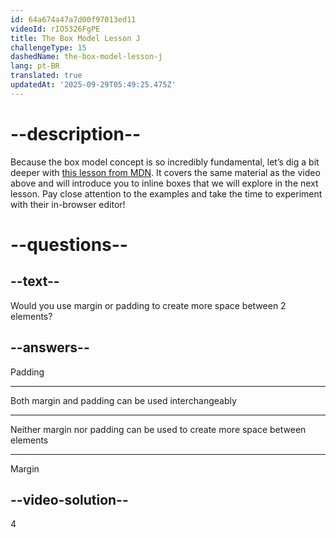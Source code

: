 ```yaml
---
id: 64a674a47a7d00f97013ed11
videoId: rIO5326FgPE
title: The Box Model Lesson J
challengeType: 15
dashedName: the-box-model-lesson-j
lang: pt-BR
translated: true
updatedAt: '2025-09-29T05:49:25.475Z'
---
```

 
# --description--

Because the box model concept is so incredibly fundamental, let’s dig a bit deeper with <a href="https://developer.mozilla.org/en-US/docs/Learn/CSS/Building_blocks/The_box_model#what_is_the_css_box_model" target="_blank">this lesson from MDN</a>. It covers the same material as the video above and will introduce you to inline boxes that we will explore in the next lesson. Pay close attention to the examples and take the time to experiment with their in-browser editor!

# --questions--

## --text--

Would you use margin or padding to create more space between 2 elements?

## --answers--

Padding

---

Both margin and padding can be used interchangeably

---

Neither margin nor padding can be used to create more space between elements

---

Margin


## --video-solution--

4
